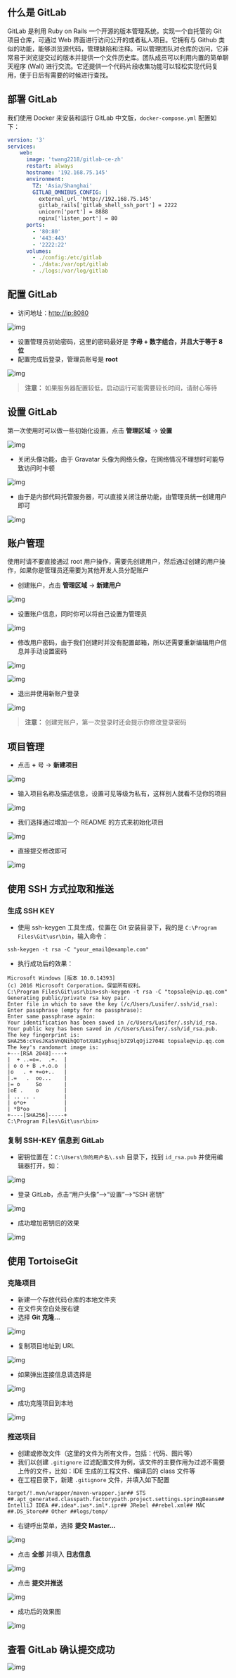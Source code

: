 ## 什么是 GitLab

GitLab 是利用 Ruby on Rails 一个开源的版本管理系统，实现一个自托管的 Git 项目仓库，可通过 Web 界面进行访问公开的或者私人项目。它拥有与 Github 类似的功能，能够浏览源代码，管理缺陷和注释。可以管理团队对仓库的访问，它非常易于浏览提交过的版本并提供一个文件历史库。团队成员可以利用内置的简单聊天程序 (Wall) 进行交流。它还提供一个代码片段收集功能可以轻松实现代码复用，便于日后有需要的时候进行查找。

## 部署 GitLab

我们使用 Docker 来安装和运行 GitLab 中文版，`docker-compose.yml` 配置如下：

```yml
version: '3'
services:
    web:
      image: 'twang2218/gitlab-ce-zh'
      restart: always
      hostname: '192.168.75.145'
      environment:
        TZ: 'Asia/Shanghai'
        GITLAB_OMNIBUS_CONFIG: |
          external_url 'http://192.168.75.145'
          gitlab_rails['gitlab_shell_ssh_port'] = 2222
          unicorn['port'] = 8888
          nginx['listen_port'] = 80
      ports:
        - '80:80'
        - '443:443'
        - '2222:22'
      volumes:
        - ./config:/etc/gitlab
        - ./data:/var/opt/gitlab
        - ./logs:/var/log/gitlab
```

## 配置 GitLab

- 访问地址：[http://ip:8080](http://www.qfdmy.com/wp-content/themes/quanbaike/go.php?url=aHR0cDovL2lwOjgwODA=)

![img](http://www.qfdmy.com/wp-content/uploads/2019/08/78952f31f90f513.png)

- 设置管理员初始密码，这里的密码最好是 **字母 + 数字组合，并且大于等于 8 位**
- 配置完成后登录，管理员账号是 **root**

![img](http://www.qfdmy.com/wp-content/uploads/2019/08/251781cc957b903.png)

> **注意：** 如果服务器配置较低，启动运行可能需要较长时间，请耐心等待

## 设置 GitLab

第一次使用时可以做一些初始化设置，点击 **管理区域** -> **设置**

![img](http://www.qfdmy.com/wp-content/uploads/2019/08/c63e0370dabdb19.png)

- 关闭头像功能，由于 Gravatar 头像为网络头像，在网络情况不理想时可能导致访问时卡顿

![img](http://www.qfdmy.com/wp-content/uploads/2019/08/30af40d9b01b1a1.png)

- 由于是内部代码托管服务器，可以直接关闭注册功能，由管理员统一创建用户即可

![img](http://www.qfdmy.com/wp-content/uploads/2019/08/8db10129bbcfb65.png)

## 账户管理

使用时请不要直接通过 root 用户操作，需要先创建用户，然后通过创建的用户操作，如果你是管理员还需要为其他开发人员分配账户

- 创建账户，点击 **管理区域** -> **新建用户**

![img](http://www.qfdmy.com/wp-content/uploads/2019/08/af0b364f94d5f39.png)

- 设置账户信息，同时你可以将自己设置为管理员

![img](http://www.qfdmy.com/wp-content/uploads/2019/08/76569aa1df37663.png)

- 修改用户密码，由于我们创建时并没有配置邮箱，所以还需要重新编辑用户信息并手动设置密码

![img](http://www.qfdmy.com/wp-content/uploads/2019/08/8916c1e414b4b93.png)

![img](http://www.qfdmy.com/wp-content/uploads/2019/08/5a01818fe2672e2.png)

- 退出并使用新账户登录

![img](http://www.qfdmy.com/wp-content/uploads/2019/08/5590805b365ea54.png)

> **注意：** 创建完账户，第一次登录时还会提示你修改登录密码

## 项目管理

- 点击 **+** 号 -> **新建项目**

![img](http://www.qfdmy.com/wp-content/uploads/2019/08/0cba3c4721d9939.png)

- 输入项目名称及描述信息，设置可见等级为私有，这样别人就看不见你的项目

![img](http://www.qfdmy.com/wp-content/uploads/2019/08/a54ab5b1aab1f0d.png)

- 我们选择通过增加一个 README 的方式来初始化项目

![img](http://www.qfdmy.com/wp-content/uploads/2019/08/9752e30ab553c26.png)

- 直接提交修改即可

![img](http://www.qfdmy.com/wp-content/uploads/2019/08/2a7358ce3c1d8ac.png)

## 使用 SSH 方式拉取和推送

### 生成 SSH KEY

- 使用 ssh-keygen 工具生成，位置在 Git 安装目录下，我的是 `C:\Program Files\Git\usr\bin`，输入命令：

```shell
ssh-keygen -t rsa -C "your_email@example.com"
```

- 执行成功后的效果：

```shell
Microsoft Windows [版本 10.0.14393]
(c) 2016 Microsoft Corporation。保留所有权利。
C:\Program Files\Git\usr\bin>ssh-keygen -t rsa -C "topsale@vip.qq.com"
Generating public/private rsa key pair.
Enter file in which to save the key (/c/Users/Lusifer/.ssh/id_rsa):
Enter passphrase (empty for no passphrase):
Enter same passphrase again:
Your identification has been saved in /c/Users/Lusifer/.ssh/id_rsa.
Your public key has been saved in /c/Users/Lusifer/.ssh/id_rsa.pub.
The key fingerprint is:
SHA256:cVesJKa5VnQNihQOTotXUAIyphsqjb7Z9lqOji2704E topsale@vip.qq.com
The key's randomart image is:
+---[RSA 2048]----+
|  + ..=o=.  .+.  |
| o o + B .+.o.o  |
|o   . + +=o+..   |
|.=   .  oo...    |
|= o     So       |
|oE .    o        |
| .. .. .         |
| o*o+            |
| *B*oo           |
+----[SHA256]-----+
C:\Program Files\Git\usr\bin>
```

### 复制 SSH-KEY 信息到 GitLab

- 密钥位置在：`C:\Users\你的用户名\.ssh` 目录下，找到 `id_rsa.pub` 并使用编辑器打开，如：

![img](http://www.qfdmy.com/wp-content/uploads/2019/08/7c1bf705b1cdbd5.png)

- 登录 GitLab，点击“用户头像”-->“设置”-->“SSH 密钥”

![img](http://www.qfdmy.com/wp-content/uploads/2019/08/70ceb16832d9314.png)

- 成功增加密钥后的效果

![img](http://www.qfdmy.com/wp-content/uploads/2019/08/2990bf78f6fb13e.png)

## 使用 TortoiseGit

### 克隆项目

- 新建一个存放代码仓库的本地文件夹
- 在文件夹空白处按右键
- 选择 **Git 克隆...**

![img](http://www.qfdmy.com/wp-content/uploads/2019/08/7f6dc076f32e8fa.png)

- 复制项目地址到 URL

![img](http://www.qfdmy.com/wp-content/uploads/2019/08/2807b1f8671738f.png)

- 如果弹出连接信息请选择是

![img](http://www.qfdmy.com/wp-content/uploads/2019/08/f1af33947230f22.png)

- 成功克隆项目到本地

![img](http://www.qfdmy.com/wp-content/uploads/2019/08/6de1febdafa6720.png)

### 推送项目

- 创建或修改文件（这里的文件为所有文件，包括：代码、图片等）
- 我们以创建 `.gitignore` 过滤配置文件为例，该文件的主要作用为过滤不需要上传的文件，比如：IDE 生成的工程文件、编译后的 class 文件等
- 在工程目录下，新建 `.gitignore` 文件，并填入如下配置

```
target/!.mvn/wrapper/maven-wrapper.jar## STS ##.apt_generated.classpath.factorypath.project.settings.springBeans## IntelliJ IDEA ##.idea*.iws*.iml*.ipr## JRebel ##rebel.xml## MAC ##.DS_Store## Other ##logs/temp/
```

- 右键呼出菜单，选择 **提交 Master...**

![img](http://www.qfdmy.com/wp-content/uploads/2019/08/fd368c2a34ceaf8.png)

- 点击 **全部** 并填入 **日志信息**

![img](http://www.qfdmy.com/wp-content/uploads/2019/08/2f119d987ffbcfc.png)

- 点击 **提交并推送**

![img](http://www.qfdmy.com/wp-content/uploads/2019/08/6c527a2b14d7a15.png)

- 成功后的效果图

![img](http://www.qfdmy.com/wp-content/uploads/2019/08/c4c8b857c304a86.png)

## 查看 GitLab 确认提交成功

![img](http://www.qfdmy.com/wp-content/uploads/2019/08/8f046228b43397a.png)